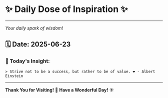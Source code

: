 # ✨ Daily Dose of Inspiration ✨

--- 

_Your daily spark of wisdom!_

## 🗓️ Date: **2025-06-23**

### 💬 Today's Insight:
```
> Strive not to be a success, but rather to be of value. ❤️ - Albert Einstein
```

--- 

**Thank You for Visiting!** 🙏
**Have a Wonderful Day!** ☀️
